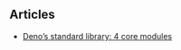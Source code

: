 ## Articles

* [Deno’s standard library: 4 core modules](https://blog.logrocket.com/denos-standard-library-4-core-modules/)

